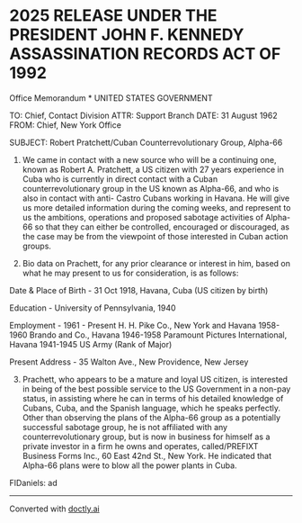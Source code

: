 # 2025 RELEASE UNDER THE PRESIDENT JOHN F. KENNEDY ASSASSINATION RECORDS ACT OF 1992

Office Memorandum * UNITED STATES GOVERNMENT

TO: Chief, Contact Division
ATTR: Support Branch
DATE: 31 August 1962
FROM: Chief, New York Office

SUBJECT: Robert Pratchett/Cuban Counterrevolutionary Group, Alpha-66

1.  We came in contact with a new source who will be a continuing one,
    known as Robert A. Pratchett, a US citizen with 27 years experience in
    Cuba who is currently in direct contact with a Cuban counterrevolutionary
    group in the US known as Alpha-66, and who is also in contact with anti-
    Castro Cubans working in Havana. He will give us more detailed information
    during the coming weeks, and represent to us the ambitions, operations
    and proposed sabotage activities of Alpha-66 so that they can either be
    controlled, encouraged or discouraged, as the case may be from the
    viewpoint of those interested in Cuban action groups.

2.  Bio data on Prachett, for any prior clearance or interest in
    him, based on what he may present to us for consideration, is as follows:

Date & Place of Birth - 31 Oct 1918, Havana, Cuba (US citizen by birth)

Education - University of Pennsylvania, 1940

Employment - 1961 - Present H. H. Pike Co., New York and Havana
1958-1960 Brando and Co., Havana
1946-1958 Paramount Pictures International, Havana
1941-1945 US Army (Rank of Major)

Present Address - 35 Walton Ave., New Providence, New Jersey

3.  Prachett, who appears to be a mature and loyal US citizen, is
    interested in being of the best possible service to the US Government in
    a non-pay status, in assisting where he can in terms of his detailed
    knowledge of Cubans, Cuba, and the Spanish language, which he speaks
    perfectly. Other than observing the plans of the Alpha-66 group as a
    potentially successful sabotage group, he is not affiliated with any
    counterrevolutionary group, but is now in business for himself as a
    private investor in a firm he owns and operates, called/PREFIXT Business
    Forms Inc., 60 East 42nd St., New York. He indicated that Alpha-66 plans
    were to blow all the power plants in Cuba.

FIDaniels: ad


---
Converted with [doctly.ai](https://doctly.ai)